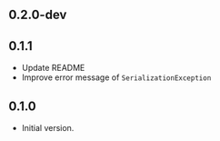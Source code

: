 ## 0.2.0-dev

## 0.1.1

- Update README
- Improve error message of `SerializationException`

## 0.1.0

- Initial version.
